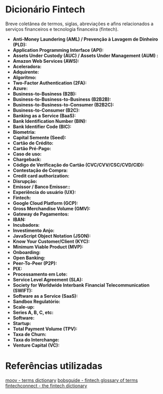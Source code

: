 # Dicionário Fintech

Breve coletânea de termos, siglas, abreviações e afins relacionados a serviços financeiros e tecnologia financeira (fintech).

- **Anti-Money Laundering (AML) / Prevenção à Lavagem de Dinheiro (PLD):**
- **Application Programming Interface (API):**
- **Assets Under Custody (AUC) / Assets Under Management (AUM) :**
- **Amazon Web Services (AWS):**
- **Aceleradora:**
- **Adquirente:**
- **Algoritmo:**
- **Two-Factor Authentication (2FA):**
- **Azure:**
- **Business-to-Business (B2B):**
- **Business-to-Business-to-Business (B2B2B):**
- **Business-to-Business-to-Consumer (B2B2C):**
- **Business-to-Consumer (B2C):**
- **Banking as a Service (BaaS):**
- **Bank Identification Number (BIN):**
- **Bank Identifier Code (BIC):**
- **Biometria:**
- **Capital Semente (Seed):**
- **Cartão de Crédito:**
- **Cartão Pré-Pago:**
- **Caso de uso:**
- **Chargeback:**
- **Código de Verificação do Cartão (CVC/CVV/CSC/CVD/CID):**
- **Contestação de Compra:**
- **Credit card authorization:**
- **Disrupção:**
- **Emissor / Banco Emissor::**
- **Experiência do usuário (UX):**
- **Fintech:**
- **Google Cloud Platform (GCP):**
- **Gross Merchandise Volume (GMV):**
- **Gateway de Pagamentos:**
- **IBAN:**
- **Incubadora:**
- **Investimento Anjo:**
- **JavaScript Object Notation (JSON):**
- **Know Your Customer/Client (KYC):**
- **Minimum Viable Product (MVP):**
- **Onboarding:**
- **Open Banking:**
- **Peer-To-Peer (P2P):**
- **PIX:**
- **Processamento em Lote:**
- **Service Level Agreement (SLA):**
- **Society for Worldwide Interbank Financial Telecommunication (SWIFT):**
- **Software as a Service (SaaS):**
- **Sandbox Regulatório:**
- **Scale-up:**
- **Series A, B, C, etc:**
- **Software:**
- **Startup:**
- **Total Payment Volume (TPV):**
- **Taxa de Churn:**
- **Taxa do Interchange:**
- **Venture Capital (VC):**

# Referências utilizadas

[moov - terms dictionary](https://github.com/moov-io/terms-dictionary)
[bobsguide - fintech glossary of terms](https://www.bobsguide.com/guide/news/2019/Jun/26/fintech-glossary-of-terms/)
[fintechconnect - the fintech dictionary](https://www.fintechconnect.com/paytech/articles/the-fintech-dictionary)
